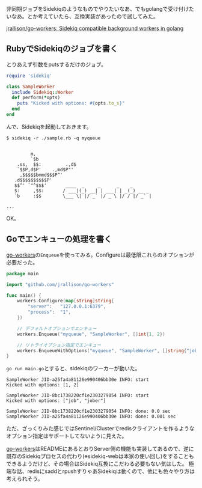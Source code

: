 
非同期ジョブをSidekiqのようなものでやりたいなあ、でもgolangで受け付けたいなあ。とか考えていたら、互換実装があったので試してみた。

[jrallison/go-workers: Sidekiq compatible background workers in golang](https://github.com/jrallison/go-workers)

## RubyでSidekiqのジョブを書く

とりあえず引数をputsするだけのジョブ。

```ruby:sample.rb
require 'sidekiq'

class SampleWorker
  include Sidekiq::Worker
  def perform(*opts)
    puts "Kicked with options: #{opts.to_s}"
  end
end
```

んで、Sidekiqを起動しておきます。

```shell:console-sidekiq
$ sidekiq -r ./sample.rb -q myqueue 


         m,
         `$b
    .ss,  $$:         .,d$
    `$$P,d$P'    .,md$P"'
     ,$$$$$bmmd$$$P^'
   .d$$$$$$$$$$P'
   $$^' `"^$$$'       ____  _     _      _    _
   $:     ,$$:       / ___|(_) __| | ___| | _(_) __ _
   `b     :$$        \___ \| |/ _` |/ _ \ |/ / |/ _` |

...
```

OK。

## Goでエンキューの処理を書く

[go-workers](https://github.com/jrallison/go-workers)の`Enqueue`を使ってみる。Configureは最低限これらのオプションが必要だった。

```golang:main.go
package main

import "github.com/jrallison/go-workers"

func main() {
	workers.Configure(map[string]string{
		"server":   "127.0.0.1:6379",
		"process":  "1",
	})

	// デフォルトオプションでエンキュー
	workers.Enqueue("myqueue", "SampleWorker", []int{1, 2})

	// リトライオプション指定でエンキュー
	workers.EnqueueWithOptions("myqueue", "SampleWorker", []string{"job", "jober"}, workers.EnqueueOptions{Retry: true, RetryCount: 10})
}
```


`go run main.go`とすると、sidekiqのワーカーが動いた。


```shell:console-sidekiq
SampleWorker JID-a25fa4a81126e990406bb30e INFO: start
Kicked with options: [1, 2]

SampleWorker JID-8bc1738220cf1e2303279054 INFO: start
Kicked with options: ["job", "jober"]

SampleWorker JID-8bc1738220cf1e2303279054 INFO: done: 0.0 sec
SampleWorker JID-a25fa4a81126e990406bb30e INFO: done: 0.001 sec
```



ただ、ざっくりみた感じではSentinel/Clusterでredisクライアントを作るようなオプション指定はサポートしてないように見えた。


[go-workers](https://github.com/jrallison/go-workers)はREADMEにあるとおりServer側の機能も実装してあるので、逆に既存のSidekiqプロセスの代わり(※sidekiq-webは本家の使い回し)をすることもできるようだけど、その場合はSidekiq互換にこだわる必要もない気はした。
極端な話、redisにsaddとrpushすりゃあSidekiqは動くので、他にも色々やり方は考えられそう。
